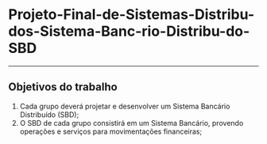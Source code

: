 # Projeto-Final-de-Sistemas-Distribu-dos-Sistema-Banc-rio-Distribu-do-SBD
---
## Objetivos do trabalho

1. Cada grupo deverá projetar e desenvolver um Sistema Bancário Distribuído (SBD);
2. O SBD de cada grupo consistirá em um Sistema Bancário, provendo operações e serviços
para movimentações financeiras;
